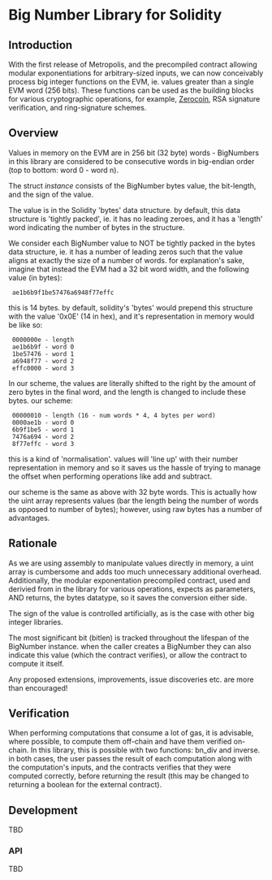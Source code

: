 ﻿# Big Number Library for Solidity

## Introduction

With the first release of Metropolis, and the precompiled contract allowing modular exponentiations for arbitrary-sized inputs,  we can now conceivably process big integer functions on the EVM, ie. values greater than a single EVM word (256 bits). These functions can be used as the building blocks for various cryptographic operations, for example, [Zerocoin](http://zerocoin.org/media/pdf/ZerocoinOakland.pdf), RSA signature verification, and ring-signature schemes.

## Overview
Values in memory on the EVM are in 256 bit (32 byte) words - BigNumbers in this library are considered to be consecutive words in big-endian order (top to bottom: word 0 - word n).

The struct *instance* consists of the BigNumber bytes value, the bit-length, and the sign of the value.

The value is in the Solidity 'bytes' data structure. by default, this data structure is 'tightly packed', ie. it has no leading zeroes, and it has a 'length' word indicating the number of bytes in the structure.

We consider each BigNumber value to NOT be tightly packed in the bytes data structure, ie. it has a number of leading zeros such that the value aligns at exactly the size of a number of words.
for explanation's sake, imagine that instead the EVM had a 32 bit word width, and the following value (in bytes):

     ae1b6b9f1be57476a6948f77effc

this is 14 bytes. by default, solidity's 'bytes' would prepend this structure with the value '0x0E' (14 in hex), and it's representation in memory would be like so:

     0000000e - length
     ae1b6b9f - word 0
     1be57476 - word 1
     a6948f77 - word 2
     effc0000 - word 3

In our scheme, the values are literally shifted to the right by the amount of zero bytes in the final word, and the length is changed to include these bytes.
     our scheme:

     00000010 - length (16 - num words * 4, 4 bytes per word)
     0000ae1b - word 0
     6b9f1be5 - word 1
     7476a694 - word 2
     8f77effc - word 3

this is a kind of 'normalisation'. values will 'line up' with their number representation in memory and so it saves us the hassle of trying to manage the offset when performing operations like add and subtract.

our scheme is the same as above with 32 byte words. This is actually how the uint array represents values (bar the length being the number of words as opposed to number of bytes); however, using raw bytes has a number of advantages.

## Rationale
As we are using assembly to manipulate values directly in memory, a uint array is cumbersome and adds too much unnecessary additional overhead.
     Additionally, the modular exponentation precompiled contract, used and derivied from in the library for various operations, expects as parameters, AND returns, the bytes datatype, so it saves the conversion either side.

The sign of the value is controlled artificially, as is the case with other big integer libraries.

 The most significant bit (bitlen) is tracked throughout the lifespan of the BigNumber instance. when the caller creates a BigNumber they can also indicate this value (which the contract verifies), or allow the contract to compute it itself.

Any proposed extensions, improvements, issue discoveries etc. are more than encouraged!

## Verification
When performing computations that consume a lot of gas, it is advisable, where possible, to compute them off-chain and have them verified on-chain. In this library, this is possible with two functions: bn_div and inverse. in both cases, the user passes the result of each computation along with the computation's inputs, and the contracts verifies that they were computed correctly, before returning the result (this may be changed to returning a boolean for the external contract).

## Development

TBD

### API
TBD




